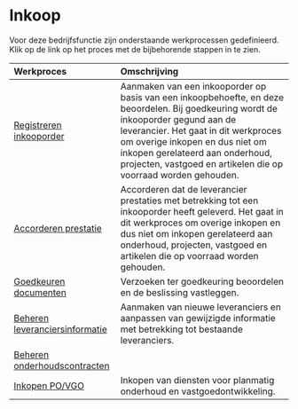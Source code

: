 # Inkoop

Voor deze bedrijfsfunctie zijn onderstaande werkprocessen gedefinieerd. Klik op de link op het proces met de bijbehorende stappen in te zien.

Werkproces | Omschrijving
:--- | :---
[Registreren inkooporder](registreren-inkooporder/) | Aanmaken van een inkooporder op basis van een inkoopbehoefte, en deze beoordelen. Bij goedkeuring wordt de inkooporder gegund aan de leverancier. Het gaat in dit werkproces om overige inkopen en dus niet om inkopen gerelateerd aan onderhoud, projecten, vastgoed en artikelen die op voorraad worden gehouden.
[Accorderen prestatie](accorderen-prestatie/) | Accorderen dat de leverancier prestaties met betrekking tot een inkooporder heeft geleverd. Het gaat in dit werkproces om overige inkopen en dus niet om inkopen gerelateerd aan onderhoud, projecten, vastgoed en artikelen die op voorraad worden gehouden.
[Goedkeuren documenten](goedkeuren-documenten/) | Verzoeken ter goedkeuring beoordelen en de beslissing vastleggen.
[Beheren leveranciersinformatie](beheren-leveranciersinformatie/) | Aanmaken van nieuwe leveranciers en aanpassen van gewijzigde informatie met betrekking tot bestaande leveranciers.
[Beheren onderhoudscontracten](beheren-onderhoudscontracten/) | 
[Inkopen PO/VGO](inkopen-po-vgo) | Inkopen van diensten voor planmatig onderhoud en vastgoedontwikkeling.
